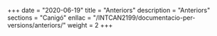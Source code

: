 +++
date        = "2020-06-19"
title       = "Anteriors"
description = "Anteriors"
sections    = "Canigó"
enllac		= "/INTCAN2199/documentacio-per-versions/anteriors/"
weight		= 2
+++
